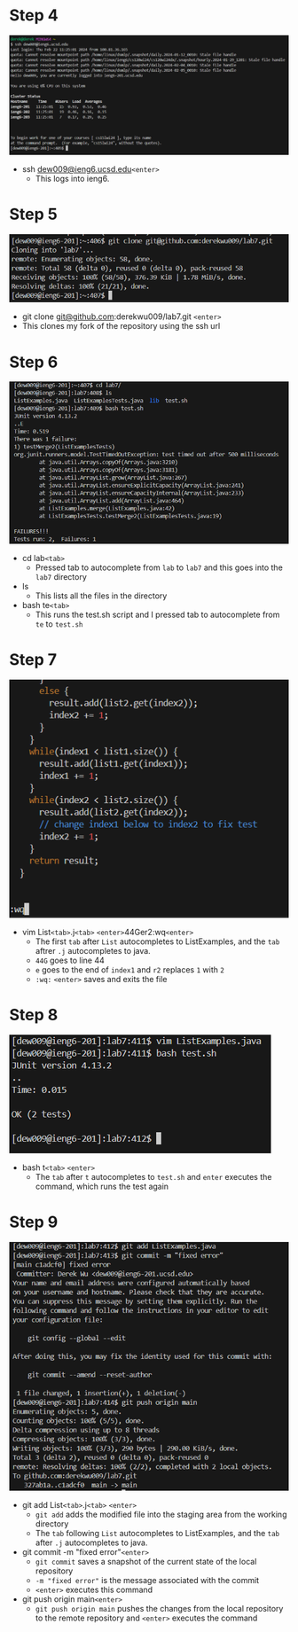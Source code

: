 # Step 4
![Step 4](step4.png)
* ssh dew009@ieng6.ucsd.edu`<enter>`
   * This logs into ieng6.

# Step 5
![Step 5](step5.png)
* git clone git@github.com:derekwu009/lab7.git `<enter>`
* This clones my fork of the repository using the ssh url

# Step 6
![Step 6](step6.png)
* cd lab`<tab>`
    * Pressed tab to autocomplete from `lab` to `lab7` and this goes into the `lab7` directory
* ls
    * This lists all the files in the directory
* bash te`<tab>`
    * This runs the test.sh script and I pressed tab to autocomplete from `te` to `test.sh`

# Step 7
![Step 7](step7.png)
* vim List`<tab>`.j`<tab>` `<enter>`44Ger2:wq`<enter>`
   * The first `tab` after `List` autocompletes to ListExamples, and the `tab` aftrer `.j` autocompletes to java.
   * `44G` goes to line 44
   * `e` goes to the end of `index1` and `r2` replaces `1` with `2`
   * `:wq:` `<enter>` saves and exits the file

# Step 8
![Step 8](step8.png)
* bash t`<tab>` `<enter>`
   * The `tab` after `t` autocompletes to `test.sh` and `enter` executes the command, which runs the test again

# Step 9
![Step 9](step9.png)
* git add List`<tab>`.j`<tab>` `<enter>`
   * `git add` adds the modified file into the staging area from the working directory
   * The `tab` following `List` autocompletes to ListExamples, and the `tab` after `.j` autocompletes to java.
* git commit -m "fixed error"`<enter>`
   * `git commit` saves a snapshot of the current state of the local repository
   * `-m "fixed error"` is the message associated with the commit
   * `<enter>` executes this command 
* git push origin main`<enter>`
   * `git push origin main` pushes the changes from the local repository to the remote repository and `<enter>` executes the command
